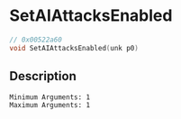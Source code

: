 # SetAIAttacksEnabled
```c
// 0x00522a60
void SetAIAttacksEnabled(unk p0)
```
## Description
```
Minimum Arguments: 1
Maximum Arguments: 1
```
